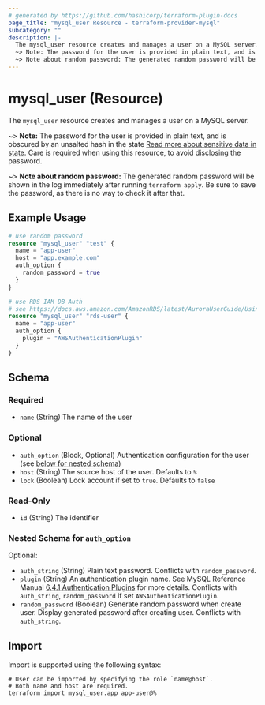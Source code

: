 ```yaml
---
# generated by https://github.com/hashicorp/terraform-plugin-docs
page_title: "mysql_user Resource - terraform-provider-mysql"
subcategory: ""
description: |-
  The mysql_user resource creates and manages a user on a MySQL server.
  ~> Note: The password for the user is provided in plain text, and is obscured by an unsalted hash in the state Read more about sensitive data in state https://www.terraform.io/language/state/sensitive-data. Care is required when using this resource, to avoid disclosing the password.
  ~> Note about random password: The generated random password will be shown in the log immediately after running terraform apply. Be sure to save the password, as there is no way to check it after that.
---
```


# mysql_user (Resource)

The `mysql_user` resource creates and manages a user on a MySQL server.

~> **Note:** The password for the user is provided in plain text, and is obscured by an unsalted hash in the state [Read more about sensitive data in state](https://www.terraform.io/language/state/sensitive-data). Care is required when using this resource, to avoid disclosing the password.

~> **Note about random password:** The generated random password will be shown in the log immediately after running `terraform apply`. Be sure to save the password, as there is no way to check it after that.

## Example Usage

```terraform
# use random password
resource "mysql_user" "test" {
  name = "app-user"
  host = "app.example.com"
  auth_option {
    random_password = true
  }
}

# use RDS IAM DB Auth
# see https://docs.aws.amazon.com/AmazonRDS/latest/AuroraUserGuide/UsingWithRDS.IAMDBAuth.html
resource "mysql_user" "rds-user" {
  name = "app-user"
  auth_option {
    plugin = "AWSAuthenticationPlugin"
  }
}
```

<!-- schema generated by tfplugindocs -->
## Schema

### Required

- `name` (String) The name of the user

### Optional

- `auth_option` (Block, Optional) Authentication configuration for the user (see [below for nested schema](#nestedblock--auth_option))
- `host` (String) The source host of the user. Defaults to `%`
- `lock` (Boolean) Lock account if set to `true`. Defaults to `false`

### Read-Only

- `id` (String) The identifier

<a id="nestedblock--auth_option"></a>
### Nested Schema for `auth_option`

Optional:

- `auth_string` (String) Plain text password. Conflicts with `random_password`.
- `plugin` (String) An authentication plugin name. See MySQL Reference Manual [6.4.1 Authentication Plugins](https://dev.mysql.com/doc/refman/8.0/en/authentication-plugins.html) for more details. Conflicts with `auth_string`, `random_password` if set `AWSAuthenticationPlugin`.
- `random_password` (Boolean) Generate random password when create user. Display generated password after creating user. Conflicts with `auth_string`.

## Import

Import is supported using the following syntax:

```shell
# User can be imported by specifying the role `name@host`.
# Both name and host are required.
terraform import mysql_user.app app-user@%
```
